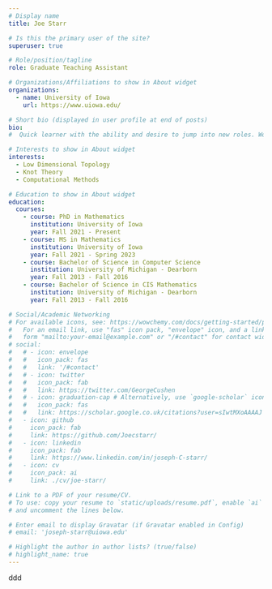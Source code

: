 ```yaml
---
# Display name
title: Joe Starr

# Is this the primary user of the site?
superuser: true

# Role/position/tagline
role: Graduate Teaching Assistant

# Organizations/Affiliations to show in About widget
organizations:
  - name: University of Iowa
    url: https://www.uiowa.edu/

# Short bio (displayed in user profile at end of posts)
bio:
#  Quick learner with the ability and desire to jump into new roles. Worked extensively with AUTOSAR and automotive development standards. Experienced in optimizing for automotive microcontrollers. Current mathematics Masters student, looking to apply math background in new and interesting ways. Highly efficient in agile development environments.

# Interests to show in About widget
interests:
  - Low Dimensional Topology
  - Knot Theory
  - Computational Methods

# Education to show in About widget
education:
  courses:
    - course: PhD in Mathematics
      institution: University of Iowa
      year: Fall 2021 - Present
    - course: MS in Mathematics
      institution: University of Iowa
      year: Fall 2021 - Spring 2023
    - course: Bachelor of Science in Computer Science
      institution: University of Michigan - Dearborn
      year: Fall 2013 - Fall 2016
    - course: Bachelor of Science in CIS Mathematics
      institution: University of Michigan - Dearborn
      year: Fall 2013 - Fall 2016

# Social/Academic Networking
# For available icons, see: https://wowchemy.com/docs/getting-started/page-builder/#icons
#   For an email link, use "fas" icon pack, "envelope" icon, and a link in the
#   form "mailto:your-email@example.com" or "/#contact" for contact widget.
# social:
#   # - icon: envelope
#   #   icon_pack: fas
#   #   link: '/#contact'
#   # - icon: twitter
#   #   icon_pack: fab
#   #   link: https://twitter.com/GeorgeCushen
#   # - icon: graduation-cap # Alternatively, use `google-scholar` icon from `ai` icon pack
#   #   icon_pack: fas
#   #   link: https://scholar.google.co.uk/citations?user=sIwtMXoAAAAJ
#   - icon: github
#     icon_pack: fab
#     link: https://github.com/Joecstarr/
#   - icon: linkedin
#     icon_pack: fab
#     link: https://www.linkedin.com/in/joseph-C-starr/
#   - icon: cv
#     icon_pack: ai
#     link: ./cv/joe-starr/

# Link to a PDF of your resume/CV.
# To use: copy your resume to `static/uploads/resume.pdf`, enable `ai` icons in `params.toml`,
# and uncomment the lines below.

# Enter email to display Gravatar (if Gravatar enabled in Config)
# email: 'joseph-starr@uiowa.edu'

# Highlight the author in author lists? (true/false)
# highlight_name: true
---
```


ddd